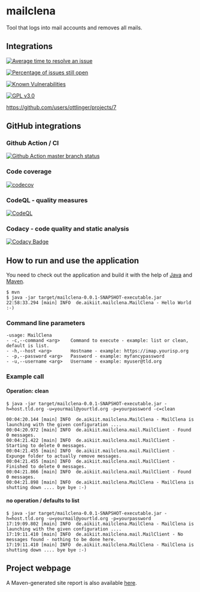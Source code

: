 # mailclena
Tool that logs into mail accounts and removes all mails.

## Integrations

[![Average time to resolve an issue](http://isitmaintained.com/badge/resolution/ottlinger/mailclena.svg)](http://isitmaintained.com/project/ottlinger/mailclena "Average time to resolve an issue")

[![Percentage of issues still open](http://isitmaintained.com/badge/open/ottlinger/mailclena.svg)](http://isitmaintained.com/project/ottlinger/mailclena "Percentage of issues still open")

[![Known Vulnerabilities](https://snyk.io/test/github/ottlinger/mailclena/badge.svg)](https://snyk.io/test/github/ottlinger/mailclena)

[![GPL v3.0](https://img.shields.io/github/license/ottlinger/mailclena.svg)](https://www.gnu.org/licenses/gpl-3.0.en.html)

https://github.com/users/ottlinger/projects/7

## GitHub integrations
### Github Action / CI

[![Github Action master branch status](https://github.com/ottlinger/mailclena/actions/workflows/maven.yml/badge.svg?branch=master)](https://github.com/ottlinger/mailclena/actions)

### Code coverage

[![codecov](https://codecov.io/gh/ottlinger/mailclena/branch/master/graph/badge.svg)](https://codecov.io/gh/ottlinger/mailclena)

### CodeQL - quality measures

[![CodeQL](https://github.com/ottlinger/mailclena/actions/workflows/codeql.yml/badge.svg?branch=master&event=push)](https://github.com/ottlinger/mailclena/actions/workflows/codeql.yml)

### Codacy - code quality and static analysis

[![Codacy Badge](https://app.codacy.com/project/badge/Grade/658661b0051e42518a91298797e372bd)](https://www.codacy.com/gh/ottlinger/mailclena/dashboard)

## How to run and use the application

You need to check out the application and build it with the help of [Java](https://java.sun.com) and [Maven](https://maven.apache.org/).

```
$ mvn
$ java -jar target/mailclena-0.0.1-SNAPSHOT-executable.jar
22:58:33.294 [main] INFO  de.aikiit.mailclena.MailClena - Hello World :-)
```

### Command line parameters

```
-usage: MailClena
- -c,--command <arg>    Command to execute - example: list or clean, default is list.
- -h,--host <arg>       Hostname - example: https://imap.yourisp.org
- -p,--password <arg>   Password - example: myfancypassword
- -u,--username <arg>   Username - example: myuser@tld.org
```

### Example call

#### Operation: clean
```
$ java -jar target/mailclena-0.0.1-SNAPSHOT-executable.jar -h=host.tld.org -u=yourmail@yourtld.org -p=yourpassword -c=clean

00:04:20.144 [main] INFO  de.aikiit.mailclena.MailClena - MailClena is launching with the given configuration ....
00:04:20.972 [main] INFO  de.aikiit.mailclena.mail.MailClient - Found 0 messages.
00:04:21.422 [main] INFO  de.aikiit.mailclena.mail.MailClient - Starting to delete 0 messages.
00:04:21.455 [main] INFO  de.aikiit.mailclena.mail.MailClient - Expunge folder to actually remove messages.
00:04:21.455 [main] INFO  de.aikiit.mailclena.mail.MailClient - Finished to delete 0 messages.
00:04:21.866 [main] INFO  de.aikiit.mailclena.mail.MailClient - Found 0 messages.
00:04:21.898 [main] INFO  de.aikiit.mailclena.MailClena - MailClena is shutting down .... bye bye :-)
```

#### no operation / defaults to list
```
$ java -jar target/mailclena-0.0.1-SNAPSHOT-executable.jar -h=host.tld.org -u=yourmail@yourtld.org -p=yourpassword
17:19:09.802 [main] INFO  de.aikiit.mailclena.MailClena - MailClena is launching with the given configuration ....
17:19:11.410 [main] INFO  de.aikiit.mailclena.mail.MailClient - No messages found - nothing to be done here.
17:19:11.410 [main] INFO  de.aikiit.mailclena.MailClena - MailClena is shutting down .... bye bye :-)
```

## Project webpage

A Maven-generated site report is also available [here](https://ottlinger.github.io/mailclena/).
